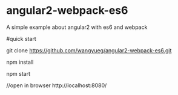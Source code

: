 # angular2-webpack-es6

A simple example about angular2 with es6 and webpack

#quick start

git clone https://github.com/wangyueg/angular2-webpack-es6.git

npm install

npm start

//open in browser
http://localhost:8080/
